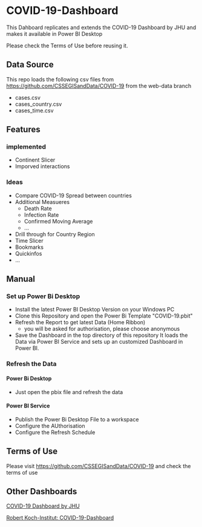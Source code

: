 # COVID-19-Dashboard

This Dahboard replicates and extends the COVID-19 Dashboard by JHU and makes it available in Power BI Desktop 

Please check the Terms of Use before reusing it.

## Data Source

This repo loads the following csv files from https://github.com/CSSEGISandData/COVID-19 from the web-data branch

- cases.csv
- cases_country.csv
- cases_time.csv

## Features

### implemented

- Continent Slicer
- Imporved interactions

### Ideas

- Compare COVID-19 Spread between countries
- Additional Measueres
    - Death Rate
    - Infection Rate
    - Confirmed Moving Average
    - ...
- Drill through for Country Region
- Time Slicer
- Bookmarks
- Quickinfos
- ...

## Manual

### Set up Power Bi Desktop

- Install the latest Power BI Desktop Version on your Windows PC
- Clone this Repository and open the Power Bi Template "COVID-19.pbit"
- Refresh the Report to get latest Data (Home Ribbon)
    - you will be asked for authorisation, please choose anonymous
- Save the Dashboard in the top directory of this repository
It loads the Data via Power BI Service and sets up an customized Dashboard in Power BI.

### Refresh the Data

#### Power Bi Desktop

- Just open the pbix file and refresh the data

#### Power BI Service

- Publish the Power Bi Desktop File to a workspace
- Configure the AUthorisation
- Configure the Refresh Schedule 


## Terms of Use

Please visit https://github.com/CSSEGISandData/COVID-19 and check the terms of use

## Other Dashboards

[COVID-19 Dashboard by JHU](https://gisanddata.maps.arcgis.com/apps/opsdashboard/index.html#/bda7594740fd40299423467b48e9ecf6)


[Robert Koch-Institut: COVID-19-Dashboard](https://experience.arcgis.com/experience/478220a4c454480e823b17327b2bf1d4/page/page_1/)


